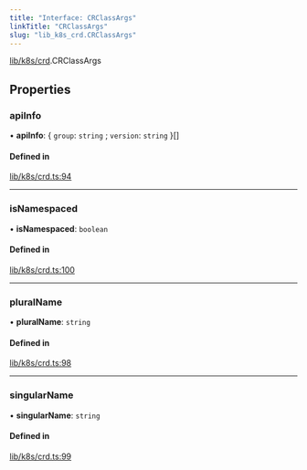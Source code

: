 ```yaml
---
title: "Interface: CRClassArgs"
linkTitle: "CRClassArgs"
slug: "lib_k8s_crd.CRClassArgs"
---
```


[lib/k8s/crd](../modules/lib_k8s_crd.md).CRClassArgs

## Properties

### apiInfo

• **apiInfo**: { `group`: `string` ; `version`: `string`  }[]

#### Defined in

[lib/k8s/crd.ts:94](https://github.com/headlamp-k8s/headlamp/blob/2ce94491/frontend/src/lib/k8s/crd.ts#L94)

___

### isNamespaced

• **isNamespaced**: `boolean`

#### Defined in

[lib/k8s/crd.ts:100](https://github.com/headlamp-k8s/headlamp/blob/2ce94491/frontend/src/lib/k8s/crd.ts#L100)

___

### pluralName

• **pluralName**: `string`

#### Defined in

[lib/k8s/crd.ts:98](https://github.com/headlamp-k8s/headlamp/blob/2ce94491/frontend/src/lib/k8s/crd.ts#L98)

___

### singularName

• **singularName**: `string`

#### Defined in

[lib/k8s/crd.ts:99](https://github.com/headlamp-k8s/headlamp/blob/2ce94491/frontend/src/lib/k8s/crd.ts#L99)
